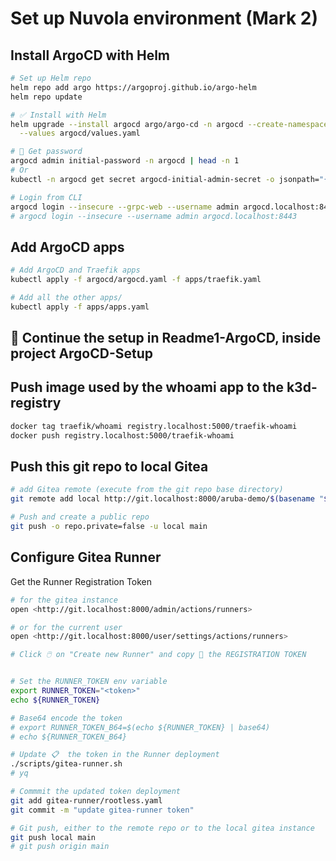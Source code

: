 # Set up Nuvola environment (Mark 2)

## Install ArgoCD with Helm

```sh
# Set up Helm repo
helm repo add argo https://argoproj.github.io/argo-helm
helm repo update

# ✅ Install with Helm
helm upgrade --install argocd argo/argo-cd -n argocd --create-namespace --wait \
  --values argocd/values.yaml

# 🔎 Get password
argocd admin initial-password -n argocd | head -n 1
# Or
kubectl -n argocd get secret argocd-initial-admin-secret -o jsonpath="{.data.password}" | base64 -d ;  echo

# Login from CLI
argocd login --insecure --grpc-web --username admin argocd.localhost:8443
# argocd login --insecure --username admin argocd.localhost:8443

```

## Add ArgoCD apps

```sh
# Add ArgoCD and Traefik apps
kubectl apply -f argocd/argocd.yaml -f apps/traefik.yaml

# Add all the other apps/
kubectl apply -f apps/apps.yaml
```

## 🛑 Continue the setup in Readme1-ArgoCD, inside project ArgoCD-Setup

## Push image used by the whoami app to the k3d-registry

```sh
docker tag traefik/whoami registry.localhost:5000/traefik-whoami
docker push registry.localhost:5000/traefik-whoami
```

## Push this git repo to local Gitea

```sh
# add Gitea remote (execute from the git repo base directory)
git remote add local http://git.localhost:8000/aruba-demo/$(basename "${PWD}").git

# Push and create a public repo
git push -o repo.private=false -u local main
```

## Configure Gitea Runner

Get the Runner Registration Token

```sh
# for the gitea instance
open <http://git.localhost:8000/admin/actions/runners>

# or for the current user
open <http://git.localhost:8000/user/settings/actions/runners>

# Click 🖱️ on "Create new Runner" and copy 📑 the REGISTRATION TOKEN


# Set the RUNNER_TOKEN env variable
export RUNNER_TOKEN="<token>"
echo ${RUNNER_TOKEN}

# Base64 encode the token
# export RUNNER_TOKEN_B64=$(echo ${RUNNER_TOKEN} | base64)
# echo ${RUNNER_TOKEN_B64}

# Update 📋  the token in the Runner deployment
./scripts/gitea-runner.sh
# yq

# Commmit the updated token deployment
git add gitea-runner/rootless.yaml
git commit -m "update gitea-runner token"

# Git push, either to the remote repo or to the local gitea instance
git push local main
# git push origin main

```
